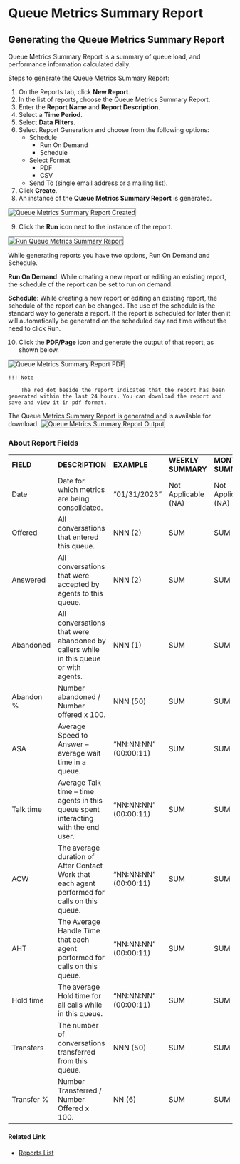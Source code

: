 # Queue Metrics Summary Report

## Generating the Queue Metrics Summary Report

Queue Metrics Summary Report is a summary of queue load, and performance information calculated daily.

Steps to generate the Queue Metrics Summary Report:

1. On the Reports tab, click **New Report**.
2. In the list of reports, choose the Queue Metrics Summary Report.
3. Enter the **Report Name** and **Report Description**.
4. Select a **Time Period**.
5. Select **Data Filters**.
6. Select Report Generation and choose from the following options:
    * Schedule
        * Run On Demand
        * Schedule
    * Select Format
        * PDF
        * CSV
    * Send To (single email address or a mailing list).
7. Click **Create**.
8. An instance of the **Queue Metrics Summary Report** is generated.
<img src="../images/queue-metrics-summary-report-created.png" alt="Queue Metrics Summary Report Created" title="Queue Metrics Summary Report Created" style="border: 1px solid gray; zoom:100%;">

9. Click the **Run** icon next to the instance of the report.
<img src="../images/run-queue-metrics-summary-report.png" alt="Run Queue Metrics Summary Report" title="Run Queue Metrics Summary Report" style="border: 1px solid gray; zoom:100%;">

While generating reports you have two options, Run On Demand and Schedule.

**Run On Demand**: While creating a new report or editing an existing report, the schedule of the report can be set to run on demand.

**Schedule**: While creating a new report or editing an existing report, the schedule of the report can be changed. The use of the schedule is the standard way to generate a report. If the report is scheduled for later then it will automatically be generated on the scheduled day and time without the need to click Run.

10. Click the **PDF/Page** icon and generate the output of that report, as shown below.
<img src="../images/queue-metrics-summary-report-pdf.png" alt="Queue Metrics Summary Report PDF" title="Queue Metrics Summary Report PDF" style="border: 1px solid gray; zoom:100%;">

    !!! Note

        The red dot beside the report indicates that the report has been generated within the last 24 hours. You can download the report and save and view it in pdf format.

The Queue Metrics Summary Report is generated and is available for download.
<img src="../images/queue-metrics-summary-report-output.png" alt="Queue Metrics Summary Report Output" title="Queue Metrics Summary Report Output" style="border: 1px solid gray; zoom:100%;">

### About Report Fields

<table>
  <tr>
   <td><strong>FIELD</strong>
   </td>
   <td><strong>DESCRIPTION</strong>
   </td>
   <td><strong>EXAMPLE</strong>
   </td>
   <td><strong>WEEKLY SUMMARY</strong>
   </td>
   <td><strong>MONTHLY SUMMARY</strong>
   </td>
  </tr>
  <tr>
   <td>Date
   </td>
   <td>Date for which metrics are being consolidated.
   </td>
   <td>“01/31/2023”
   </td>
   <td>Not Applicable (NA)
   </td>
   <td>Not Applicable (NA)
   </td>
  </tr>
  <tr>
   <td>Offered
   </td>
   <td>All conversations that entered this queue.
   </td>
   <td>NNN (2)
   </td>
   <td>SUM
   </td>
   <td>SUM
   </td>
  </tr>
  <tr>
   <td>Answered
   </td>
   <td>All conversations that were accepted by agents to this queue.
   </td>
   <td>NNN (2)
   </td>
   <td>SUM
   </td>
   <td>SUM
   </td>
  </tr>
  <tr>
   <td>Abandoned
   </td>
   <td>All conversations that were abandoned by callers while in this queue or with agents.
   </td>
   <td>NNN (1)
   </td>
   <td>SUM
   </td>
   <td>SUM
   </td>
  </tr>
  <tr>
   <td>Abandon %
   </td>
   <td>Number abandoned / Number offered x 100.
   </td>
   <td>NNN (50)
   </td>
   <td>SUM
   </td>
   <td>SUM
   </td>
  </tr>
  <tr>
   <td>ASA
   </td>
   <td>Average Speed to Answer – average wait time in a queue.
   </td>
   <td>“NN:NN:NN” (00:00:11)
   </td>
   <td>SUM
   </td>
   <td>SUM
   </td>
  </tr>
  <tr>
   <td>Talk time
   </td>
   <td>Average Talk time – time agents in this queue spent interacting with the end user.
   </td>
   <td>“NN:NN:NN” (00:00:11)
   </td>
   <td>SUM
   </td>
   <td>SUM
   </td>
  </tr>
  <tr>
   <td>ACW
   </td>
   <td>The average duration of After Contact Work that each agent performed for calls on this queue.
   </td>
   <td>“NN:NN:NN” (00:00:11)
   </td>
   <td>SUM
   </td>
   <td>SUM
   </td>
  </tr>
  <tr>
   <td>AHT
   </td>
   <td>The Average Handle Time that each agent performed for calls on this queue.
   </td>
   <td>“NN:NN:NN” (00:00:11)
   </td>
   <td>SUM
   </td>
   <td>SUM
   </td>
  </tr>
  <tr>
   <td>Hold time
   </td>
   <td>The average Hold time for all calls while in this queue.
   </td>
   <td>“NN:NN:NN” (00:00:11)
   </td>
   <td>SUM
   </td>
   <td>SUM
   </td>
  </tr>
  <tr>
   <td>Transfers
   </td>
   <td>The number of conversations transferred from this queue.
   </td>
   <td>NNN (50)
   </td>
   <td>SUM
   </td>
   <td>SUM
   </td>
  </tr>
  <tr>
   <td>Transfer %
   </td>
   <td>Number Transferred / Number Offered x 100.
   </td>
   <td>NN (6)
   </td>
   <td>SUM
   </td>
   <td>SUM
   </td>
  </tr>
</table>

#### Related Link

* [Reports List](../reports/reports-list.md)